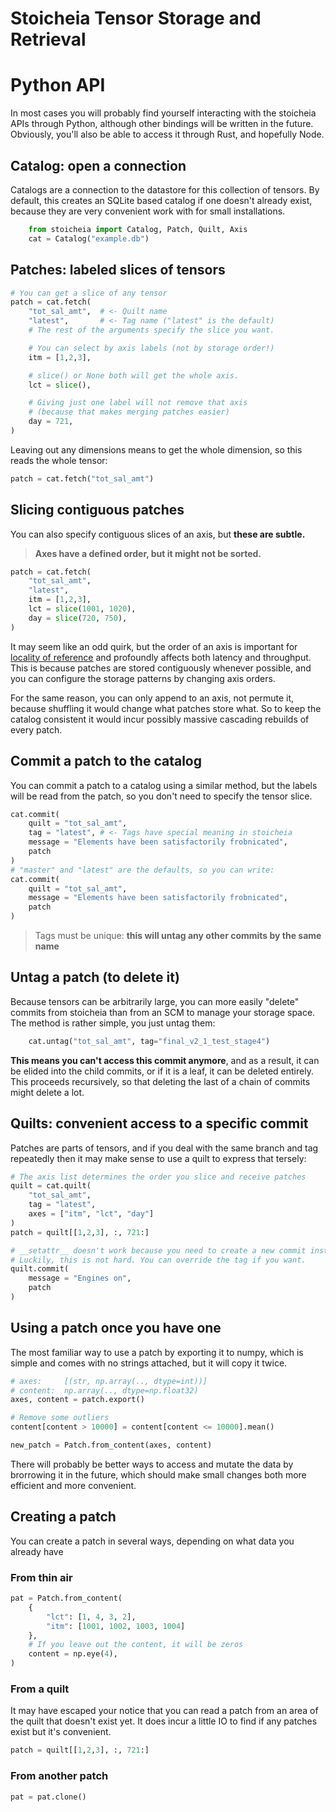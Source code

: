 # Stoicheia Tensor Storage and Retrieval

# Python API
In most cases you will probably find yourself interacting with the stoicheia APIs through Python, although other bindings will be written in the future. Obviously, you'll also be able to access it through Rust, and hopefully Node.

## Catalog: open a connection
Catalogs are a connection to the datastore for this collection of tensors. By default, this creates an SQLite based catalog if one doesn't already exist, because they are very convenient work with for small installations.
```py
    from stoicheia import Catalog, Patch, Quilt, Axis
    cat = Catalog("example.db")
```

## Patches: labeled slices of tensors
```py
# You can get a slice of any tensor
patch = cat.fetch(
    "tot_sal_amt",  # <- Quilt name
    "latest",       # <- Tag name ("latest" is the default)
    # The rest of the arguments specify the slice you want.

    # You can select by axis labels (not by storage order!)
    itm = [1,2,3],

    # slice() or None both will get the whole axis.
    lct = slice(),

    # Giving just one label will not remove that axis
    # (because that makes merging patches easier)
    day = 721,
)
```

Leaving out any dimensions means to get the whole dimension,
so this reads the whole tensor:
```py
patch = cat.fetch("tot_sal_amt")
```

## Slicing contiguous patches
You can also specify contiguous slices of an axis, but **these are subtle.**

> **Axes have a defined order, but it might not be sorted.**
```py
patch = cat.fetch(
    "tot_sal_amt",
    "latest",
    itm = [1,2,3],
    lct = slice(1001, 1020),
    day = slice(720, 750),
)
```

It may seem like an odd quirk, but the order of an axis is important for [locality of reference](1) and profoundly affects both latency and throughput. This is because patches are stored contiguously whenever possible, and you can configure the storage patterns by changing axis orders.

For the same reason, you can only append to an axis, not permute it, because shuffling it would change what patches store what. So to keep the catalog consistent it would incur possibly massive cascading rebuilds of every patch.



## Commit a patch to the catalog
You can commit a patch to a catalog using a similar method, but the labels will be read from the patch, so you don't need to specify the tensor slice.
```py
cat.commit(
    quilt = "tot_sal_amt",
    tag = "latest", # <- Tags have special meaning in stoicheia
    message = "Elements have been satisfactorily frobnicated",
    patch
)
# "master" and "latest" are the defaults, so you can write:
cat.commit(
    quilt = "tot_sal_amt",
    message = "Elements have been satisfactorily frobnicated",
    patch
)
```
> Tags must be unique: **this will untag any other commits by the same name**

## Untag a patch (to delete it)
Because tensors can be arbitrarily large, you can more easily "delete" commits from stoicheia than from an SCM to manage your storage space. The method is rather simple, you just untag them:
```py
    cat.untag("tot_sal_amt", tag="final_v2_1_test_stage4")
```
**This means you can't access this commit anymore**, and as a result, it can be elided into the child commits, or if it is a leaf, it can be deleted entirely. This proceeds recursively, so that deleting the last of a chain of commits might delete a lot.
    


## Quilts: convenient access to a specific commit
Patches are parts of tensors, and if you deal with the same branch and tag
repeatedly then it may make sense to use a quilt to express that tersely:
```py
# The axis list determines the order you slice and receive patches
quilt = cat.quilt(
    "tot_sal_amt",
    tag = "latest",
    axes = ["itm", "lct", "day"]
)
patch = quilt[[1,2,3], :, 721:]

# __setattr__ doesn't work because you need to create a new commit instead:
# Luckily, this is not hard. You can override the tag if you want.
quilt.commit(
    message = "Engines on",
    patch
)
```

## Using a patch once you have one
The most familiar way to use a patch by exporting it to numpy, which is simple and comes with no strings attached, but it will copy it twice.
```py
# axes:     [(str, np.array(.., dtype=int))]
# content:  np.array(.., dtype=np.float32)
axes, content = patch.export()

# Remove some outliers
content[content > 10000] = content[content <= 10000].mean()

new_patch = Patch.from_content(axes, content)
```

There will probably be better ways to access and mutate the data by brorrowing it in the future, which should make small changes both more efficient and more convenient.

## Creating a patch
You can create a patch in several ways, depending on what data you already have

### From thin air
```py
pat = Patch.from_content(
    {
        "lct": [1, 4, 3, 2],
        "itm": [1001, 1002, 1003, 1004]
    },
    # If you leave out the content, it will be zeros
    content = np.eye(4),
)
```

### From a quilt
It may have escaped your notice that you can read a patch from an area of the quilt that
doesn't exist yet. It does incur a little IO to find if any patches exist but it's convenient.

```py
patch = quilt[[1,2,3], :, 721:]
```

### From another patch
```py
pat = pat.clone()
```


[1]: https://en.wikipedia.org/wiki/Locality_of_reference